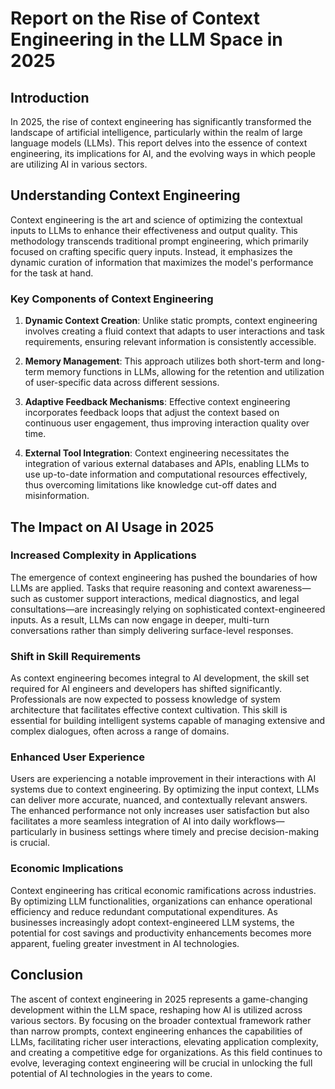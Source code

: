 # Report on the Rise of Context Engineering in the LLM Space in 2025

## Introduction

In 2025, the rise of context engineering has significantly transformed the landscape of artificial intelligence, particularly within the realm of large language models (LLMs). This report delves into the essence of context engineering, its implications for AI, and the evolving ways in which people are utilizing AI in various sectors.

## Understanding Context Engineering

Context engineering is the art and science of optimizing the contextual inputs to LLMs to enhance their effectiveness and output quality. This methodology transcends traditional prompt engineering, which primarily focused on crafting specific query inputs. Instead, it emphasizes the dynamic curation of information that maximizes the model's performance for the task at hand.

### Key Components of Context Engineering

1. **Dynamic Context Creation**: Unlike static prompts, context engineering involves creating a fluid context that adapts to user interactions and task requirements, ensuring relevant information is consistently accessible.

2. **Memory Management**: This approach utilizes both short-term and long-term memory functions in LLMs, allowing for the retention and utilization of user-specific data across different sessions.

3. **Adaptive Feedback Mechanisms**: Effective context engineering incorporates feedback loops that adjust the context based on continuous user engagement, thus improving interaction quality over time.

4. **External Tool Integration**: Context engineering necessitates the integration of various external databases and APIs, enabling LLMs to use up-to-date information and computational resources effectively, thus overcoming limitations like knowledge cut-off dates and misinformation.

## The Impact on AI Usage in 2025

### Increased Complexity in Applications

The emergence of context engineering has pushed the boundaries of how LLMs are applied. Tasks that require reasoning and context awareness—such as customer support interactions, medical diagnostics, and legal consultations—are increasingly relying on sophisticated context-engineered inputs. As a result, LLMs can now engage in deeper, multi-turn conversations rather than simply delivering surface-level responses.

### Shift in Skill Requirements

As context engineering becomes integral to AI development, the skill set required for AI engineers and developers has shifted significantly. Professionals are now expected to possess knowledge of system architecture that facilitates effective context cultivation. This skill is essential for building intelligent systems capable of managing extensive and complex dialogues, often across a range of domains.

### Enhanced User Experience

Users are experiencing a notable improvement in their interactions with AI systems due to context engineering. By optimizing the input context, LLMs can deliver more accurate, nuanced, and contextually relevant answers. The enhanced performance not only increases user satisfaction but also facilitates a more seamless integration of AI into daily workflows—particularly in business settings where timely and precise decision-making is crucial.

### Economic Implications

Context engineering has critical economic ramifications across industries. By optimizing LLM functionalities, organizations can enhance operational efficiency and reduce redundant computational expenditures. As businesses increasingly adopt context-engineered LLM systems, the potential for cost savings and productivity enhancements becomes more apparent, fueling greater investment in AI technologies.

## Conclusion

The ascent of context engineering in 2025 represents a game-changing development within the LLM space, reshaping how AI is utilized across various sectors. By focusing on the broader contextual framework rather than narrow prompts, context engineering enhances the capabilities of LLMs, facilitating richer user interactions, elevating application complexity, and creating a competitive edge for organizations. As this field continues to evolve, leveraging context engineering will be crucial in unlocking the full potential of AI technologies in the years to come.